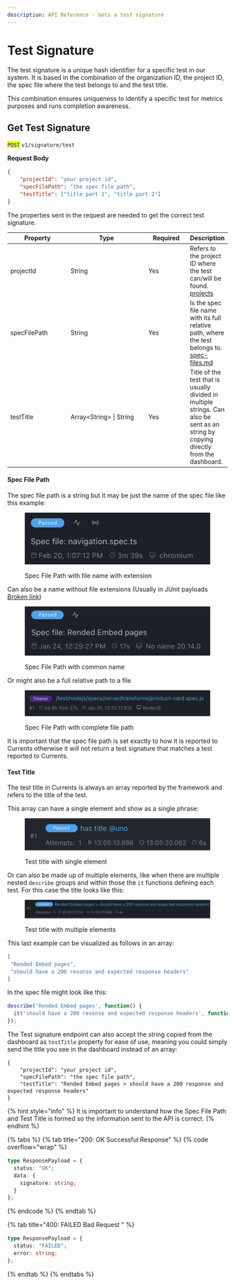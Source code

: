 ```yaml
---
description: API Reference - Gets a test signature
---
```


# Test Signature

The test signature is a unique hash identifier for a specific test in our system. It is based in the combination of the organization ID, the project ID, the spec file where the test belongs to and the test title.

This combination ensures uniqueness to identify a specific test for metrics purposes and runs completion awareness.

## Get Test Signature

<mark style="color:blue;">`POST`</mark> `v1/signature/test`

**Request Body**

```json
{
    "projectId": "your project id",
    "specFilePath": "the spec file path",
    "testTitle": ["title part 1", "title part 2"]
}
```

The properties sent in the request are needed to get the correct test signature.

<table><thead><tr><th width="143">Property</th><th width="199">Type</th><th width="91">Required</th><th>Description</th></tr></thead><tbody><tr><td>projectId</td><td>String</td><td>Yes</td><td>Refers to the project ID where the test can/will be found. <a data-mention href="../../../dashboard/projects/">projects</a></td></tr><tr><td>specFilePath</td><td>String</td><td>Yes</td><td>Is the spec file name with its full relative path, where the test belongs to. <a data-mention href="spec-files.md">spec-files.md</a> </td></tr><tr><td>testTitle</td><td>Array&#x3C;String> | String</td><td>Yes</td><td>Title of the test that is usually divided in multiple strings. Can also be sent as an string by copying directly from the dashboard.</td></tr></tbody></table>

#### Spec File Path

The spec file path is a string but it may be just the name of the spec file like this example:

<figure><img src="../../../.gitbook/assets/image (1).png" alt=""><figcaption><p>Spec File Path with file name with extension</p></figcaption></figure>

Can also be a name without file extensions (Usually in JUnit payloads [Broken link](broken-reference "mention"))

<figure><img src="../../../.gitbook/assets/image (21).png" alt=""><figcaption><p>Spec File Path with common name</p></figcaption></figure>

Or might also be a full relative path to a file

<figure><img src="../../../.gitbook/assets/image (22).png" alt=""><figcaption><p>Spec File Path with complete file path</p></figcaption></figure>

It is important that the spec file path is set exactly to how it is reported to Currents otherwise it will not return a test signature that matches a test reported to Currents.

#### Test Title

The test title in Currents is always an array reported by the framework and refers to the title of the test.

This array can have a single element and show as a single phrase:

<figure><img src="../../../.gitbook/assets/image (23).png" alt=""><figcaption><p>Test title with single element</p></figcaption></figure>

Or can also be made up of multiple elements, like when there are multiple nested `describe`  groups and within those the `it` functions defining each test. For this case the title looks like this:

<figure><img src="../../../.gitbook/assets/image (24).png" alt=""><figcaption><p>Test title with multiple elements</p></figcaption></figure>

This last example can be visualized as follows in an array:

```json
[
 "Rended Embed pages",
 "should have a 200 resonse and expected response headers"
]
```

In the spec file might look like this:

```javascript
describe('Rended Embed pages', function() {
  it('should have a 200 resonse and expected response headers', function() { ... });
});
```

The Test signature endpoint can also accept the string copied from the dashboard as `testTitle` property for ease of use, meaning you could simply send the title you see in the dashboard instead of an array:

```
{
    "projectId": "your project id",
    "specFilePath": "the spec file path",
    "testTitle": "Rended Embed pages > should have a 200 response and expected response headers"
}
```



{% hint style="info" %}
It is important to understand how the Spec File Path and Test Title is formed so the information sent to the API is correct.
{% endhint %}

{% tabs %}
{% tab title="200: OK Successful Response" %}
{% code overflow="wrap" %}
```typescript
type ResponsePayload = {
  status: "OK";
  data: {
    signature: string;
  }
};
```
{% endcode %}
{% endtab %}

{% tab title="400: FAILED Bad Request " %}
```typescript
type ResponsePayload = {
  status: "FAILED";
  error: string;
};
```
{% endtab %}
{% endtabs %}

